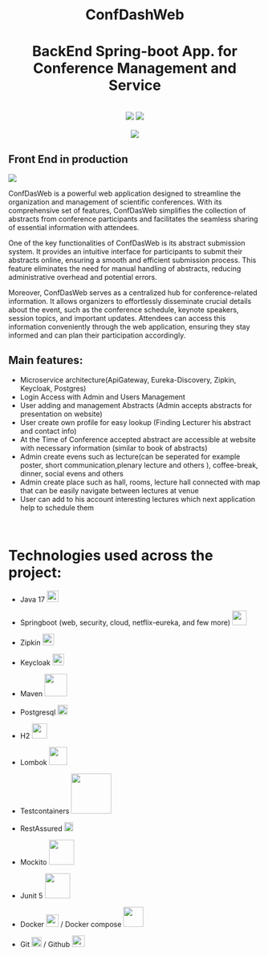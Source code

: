 
<h1 align='center'>ConfDashWeb</h1>
<h1 align='center'>BackEnd Spring-boot App. for Conference Management and Service</h1>

<div align='center'>
<br>
<img src="https://img.shields.io/badge/Java-ED8B00?style=plactic&logo=openjdk&logoColor=white">
<img src="https://img.shields.io/badge/SpringBoot-6DB33F?style=plastic&logo=spring&logoColor=white">

</div>

<div align='center'>
<br>

<img src="https://badges.pufler.dev/visits/LatPio/confdashweb">
</div>




## Front End in production
<img src="https://img.shields.io/badge/Angular-DD0031?style=for-the-badge&logo=angular&logoColor=white">

ConfDasWeb is a powerful web application designed to streamline the organization and management of scientific conferences. With its comprehensive set of features, ConfDasWeb simplifies the collection of abstracts from conference participants and facilitates the seamless sharing of essential information with attendees.

One of the key functionalities of ConfDasWeb is its abstract submission system. It provides an intuitive interface for participants to submit their abstracts online, ensuring a smooth and efficient submission process. This feature eliminates the need for manual handling of abstracts, reducing administrative overhead and potential errors.

Moreover, ConfDasWeb serves as a centralized hub for conference-related information. It allows organizers to effortlessly disseminate crucial details about the event, such as the conference schedule, keynote speakers, session topics, and important updates. Attendees can access this information conveniently through the web application, ensuring they stay informed and can plan their participation accordingly.

## Main features:

- Microservice architecture(ApiGateway, Eureka-Discovery, Zipkin, Keycloak, Postgres)
- Login Access with Admin and Users Management
- User adding and management Abstracts (Admin accepts abstracts for presentation on website)
- User create own profile for easy lookup (Finding Lecturer his abstract and contact info)
- At the Time of Conference accepted abstract are accessible at website with necessary information (similar to book of abstracts) 
- Admin create evens such as lecture(can be seperated for example poster, short communication,plenary lecture and others ), coffee-break, dinner, social evens and others
- Admin create place such as hall, rooms, lecture hall connected with map that can be easily navigate between lectures at venue
- User can add to his account interesting lectures which next application help to schedule them 



<br/>

# Technologies used across the project:
- Java 17 <img width="23px" src="https://cdn-icons-png.flaticon.com/512/226/226777.png"/>
- Springboot (web, security, cloud, netflix-eureka, and few more) <img width="29px" src="https://user-images.githubusercontent.com/33158051/103466606-760a4000-4d14-11eb-9941-2f3d00371471.png"/>
- Zipkin <img width="23px" src="https://zipkin.io/public/img/logo_png/zipkin_vertical_grey_gb.png"/>
- Keycloak <img width="23px" src="https://www.keycloak.org/resources/images/keycloak_icon_512px.svg"/>
- Maven <img width="45px" src="https://maven.apache.org/images/ma-ven-logo-white-on-black.purevec.svg"/>
- Postgresql <img width="20px" src="https://www.postgresql.org/media/img/about/press/elephant.png"/>
- H2 <img width="30px" src="https://www.h2database.com/html/images/h2-logo-2.png"/>
- Lombok <img width="36px" src="https://kodejava.org/wp-content/uploads/2018/12/lombok.png"/>
- Testcontainers <img width="80px" src="https://testcontainers.com/images/testcontainers-logo.svg"/>
- RestAssured <img width="18px" src="https://avatars.githubusercontent.com/u/19369327?s=280&v=4"/>
- Mockito <img width="50px" src="https://github.com/mockito/mockito.github.io/raw/master/img/logo%402x.png"/>
- Junit 5 <img width="50px" src="https://upload.wikimedia.org/wikipedia/commons/5/59/JUnit_5_Banner.png"/>

- Docker <img width="25px" src="https://www.docker.com/wp-content/uploads/2022/03/Moby-logo.png"/> / Docker compose <img width="40px" src="https://miro.medium.com/max/453/1*_5tOkcXb7RaVvjYpSqZXpg.png"/>
- Git <img width="20px" src="https://upload.wikimedia.org/wikipedia/commons/thumb/3/3f/Git_icon.svg/1024px-Git_icon.svg.png"/> / Github <img width="25px" height="23" src="https://cdn-icons-png.flaticon.com/512/25/25231.png"/>

